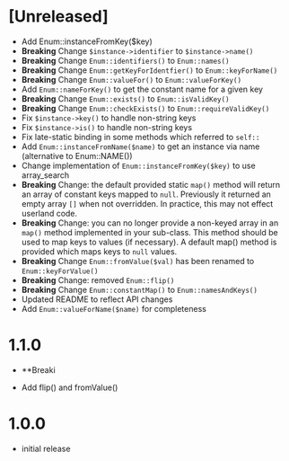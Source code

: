 # [Unreleased]

- Add Enum::instanceFromKey($key)
- **Breaking** Change `$instance->identifier` to `$instance->name()`
- **Breaking** Change `Enum::identifiers()` to `Enum::names()`
- **Breaking** Change `Enum::getKeyForIdentfier()` to `Enum::keyForName()`
- **Breaking** Change `Enum::valueFor()` to `Enum::valueForKey()`
- Add `Enum::nameForKey()` to get the constant name for a given key
- **Breaking** Change `Enum::exists()` to `Enum::isValidKey()`
- **Breaking** Change `Enum::checkExists()` to `Enum::requireValidKey()`
- Fix `$instance->key()` to handle non-string keys
- Fix `$instance->is()` to handle non-string keys
- Fix late-static binding in some methods which referred to `self::`
- Add `Enum::instanceFromName($name)` to get an instance via name (alternative to Enum::NAME())
- Change implementation of `Enum::instanceFromKey($key)` to use array_search
- **Breaking** Change: the default provided static `map()` method will return an array of constant keys mapped to `null`. 
Previously it returned an empty array `[]` when not overridden. In practice, this may not effect userland code.
- **Breaking** Change: you can no longer provide a non-keyed array in an `map()` method implemented
in your sub-class.  This method should be used to map keys to values (if necessary).  A default map() method is provided
which maps keys to `null` values.
- **Breaking** Change `Enum::fromValue($val)` has been renamed to `Enum::keyForValue()`
- **Breaking** Change: removed `Enum::flip()`
- **Breaking** Change `Enum::constantMap()` to `Enum::namesAndKeys()`
- Updated README to reflect API changes
- Add `Enum::valueForName($name)` for completeness

# 1.1.0
- **Breaki

- Add flip() and fromValue()

# 1.0.0

- initial release

